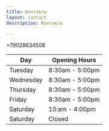 ```yaml
---
title: Контакты
layout: contact
description: Контакты

---
```

\+79028634508

| Day | Opening Hours |
| --- | --- |
| Tuesday | 8:30am - 5:00pm |
| Wednesday | 8:30am - 5:00pm |
| Thursday | 8:30am - 5:00pm |
| Friday | 8:30am - 5:00pm |
| Saturday | 10:am - 4:00pm |
| Saturday | Closed |

